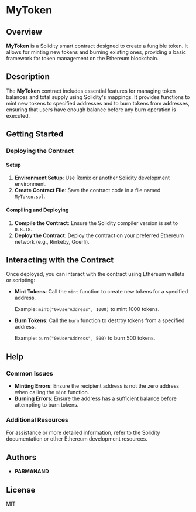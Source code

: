 # MyToken

## Overview

**MyToken** is a Solidity smart contract designed to create a fungible token. It allows for minting new tokens and burning existing ones, providing a basic framework for token management on the Ethereum blockchain.

## Description

The **MyToken** contract includes essential features for managing token balances and total supply using Solidity's mappings. It provides functions to mint new tokens to specified addresses and to burn tokens from addresses, ensuring that users have enough balance before any burn operation is executed.

## Getting Started

### Deploying the Contract

#### Setup

1. **Environment Setup**: Use Remix or another Solidity development environment.
2. **Create Contract File**: Save the contract code in a file named `MyToken.sol`.

#### Compiling and Deploying

1. **Compile the Contract**: Ensure the Solidity compiler version is set to `0.8.18`.
2. **Deploy the Contract**: Deploy the contract on your preferred Ethereum network (e.g., Rinkeby, Goerli).

## Interacting with the Contract

Once deployed, you can interact with the contract using Ethereum wallets or scripting:

- **Mint Tokens**: Call the `mint` function to create new tokens for a specified address.
  
  Example: `mint("0xUserAddress", 1000)` to mint 1000 tokens.

- **Burn Tokens**: Call the `burn` function to destroy tokens from a specified address.
  
  Example: `burn("0xUserAddress", 500)` to burn 500 tokens.

## Help

### Common Issues

- **Minting Errors**: Ensure the recipient address is not the zero address when calling the `mint` function.
- **Burning Errors**: Ensure the address has a sufficient balance before attempting to burn tokens.

### Additional Resources

For assistance or more detailed information, refer to the Solidity documentation or other Ethereum development resources.

## Authors

- **PARMANAND**

## License

MIT
